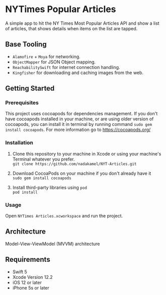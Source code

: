 # NYTimes Popular Articles
A simple app to hit the NY Times Most Popular Articles API and show a list of articles, that shows details when items on the list are tapped.

## Base Tooling

- `Alamofire` + `Moya` for networking.
- `ObjectMapper` for JSON Object mapping.
- `ReachabilitySwift` for internet connection handling.
- `Kingfisher` for downloading and caching images from the web.

## Getting Started

### Prerequisites
This project uses cocoapods for dependencies management. If you don't have cocoapods installed in your machine, or are using older version of cocoapods, you can install it in terminal by running command ```sudo gem install cocoapods```. For more information go to https://cocoapods.org/

### Installation

1. Clone this repository to your machine in Xcode or using your machine's Terminal whatever you prefer.\
`git clone https://github.com/nadakamel/NYT-Articles.git`

2. Download CocoaPods on your machine if you don't already have it\
`sudo gem install cocoapods`

3. Install third-party libraries using `pod`\
`pod install`

### Usage
Open  ```NYTimes Articles.xcworkspace``` and run the project.

## Architecture

Model-View-ViewModel (MVVM) architecture

## Requirements
- Swift 5
- Xcode Version 12.2
- iOS 12 or later
- iPhone 5s or later
